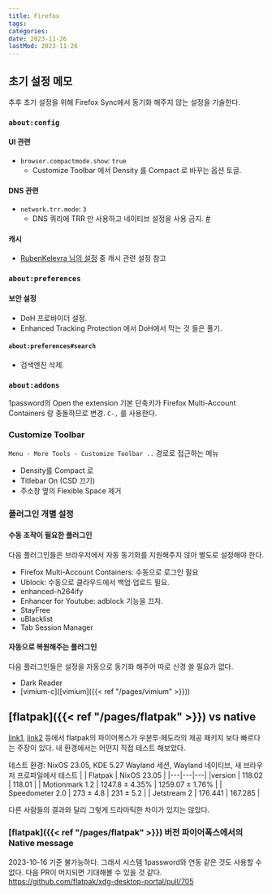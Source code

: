 ```yaml
---
title: Firefox
tags:
categories:
date: 2023-11-26
lastMod: 2023-11-26
---
```

## 초기 설정 메모

추후 초기 설정을 위해 Firefox Sync에서 동기화 해주지 않는 설정을 기술한다.

### `about:config`

#### UI 관련
* `browser.compactmode.show`: `true`
  * Customize Toolbar 에서 Density 를 Compact 로 바꾸는 옵션 토글.

#### DNS 관련
* `network.trr.mode`: `3`
  * DNS 쿼리에 TRR 만 사용하고 네이티브 설정을 사용 금지. [#](https://support.mozilla.org/si/questions/1273281)

#### 캐시
* [RubenKelevra 님의 설정](https://gist.github.com/RubenKelevra/fd66c2f856d703260ecdf0379c4f59db) 중 캐시 관련 설정 참고

### `about:preferences`

#### 보안 설정
* DoH 프로바이더 설정.
* Enhanced Tracking Protection 에서 DoH에서 막는 것 들은 풀기.

#### `about:preferences#search`
* 검색엔진 삭제.

### `about:addons`

1password의 Open the extension 기본 단축키가 Firefox Multi-Account Containers 랑 충돌하므로 변경. `C-,` 를 사용한다.

### Customize Toolbar

`Menu - More Tools - Customize Toolbar ..` 경로로 접근하는 메뉴
* Density를 Compact 로
* Titlebar On (CSD 끄기)
* 주소창 옆의 Flexible Space 제거

### 플러그인 개별 설정

#### 수동 조작이 필요한 플러그인

다음 플러그인들은 브라우저에서 자동 동기화를 지원해주지 않아 별도로 설정해야 한다.
* Firefox Multi-Account Containers: 수동으로 로그인 필요
* Ublock: 수동으로 클라우드에서 백업·업로드 필요. 
* enhanced-h264ify
* Enhancer for Youtube: adblock 기능을 끄자.
* StayFree
* uBlacklist
* Tab Session Manager

#### 자동으로 복원해주는 플러그인

다음 플러그인들은 설정을 자동으로 동기화 해주어 따로 신경 쓸 필요가 없다.
* Dark Reader
* [vimium-c]([vimium]({{< ref "/pages/vimium" >}}))

## [flatpak]({{< ref "/pages/flatpak" >}}) vs native

[link1](https://www.youtube.com/watch?v=OftD86RgAcc), [link2](https://www.reddit.com/r/linux/comments/uj9k93/performance_comparison_between_different/) 등에서 flatpak의 파이어폭스가 우분투·페도라의 제공 패키지 보다 빠르다는 주장이 있다. 내 환경에서는 어떤지 직접 테스트 해보았다.

테스트 환경: NixOS 23.05, KDE 5.27 Wayland 세션, Wayland 네이티브, 새 브라우저 프로파일에서 테스트
| | Flatpak | NixOS 23.05 |
|---|---|---|
|version | 118.02 | 118.01 |
| Motionmark 1.2 | 1247.8 ± 4.35% | 1259.07 ± 1.76% |
| Speedometer 2.0 | 273 ± 4.8 | 231 ± 5.2 |
| Jetstream 2 | 176.441 | 167.285 |

다른 사람들의 결과와 달리 그렇게 드라마틱한 차이가 있지는 않았다.

### [flatpak]({{< ref "/pages/flatpak" >}}) 버전 파이어폭스에서의 Native message
2023-10-16 기준 불가능하다. 그래서 시스템 1password와 연동 같은 것도 사용할 수 없다. 다음 PR이 머지되면 기대해볼 수 있을 것 같다. <https://github.com/flatpak/xdg-desktop-portal/pull/705>

